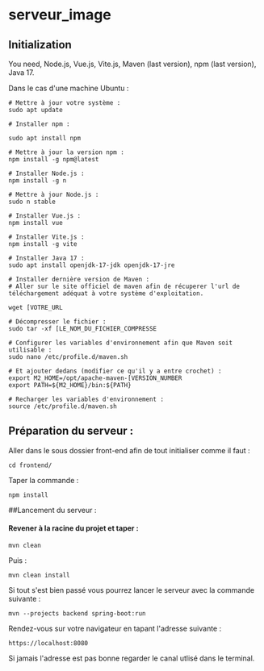 # serveur_image

## Initialization

You need, Node.js, Vue.js, Vite.js, Maven (last version), npm (last version), Java 17.

Dans le cas d'une machine Ubuntu :


```
# Mettre à jour votre système :
sudo apt update

# Installer npm :

sudo apt install npm

# Mettre à jour la version npm :
npm install -g npm@latest

# Installer Node.js :
npm install -g n

# Mettre à jour Node.js :
sudo n stable

# Installer Vue.js :
npm install vue

# Installer Vite.js :
npm install -g vite

# Installer Java 17 :
sudo apt install openjdk-17-jdk openjdk-17-jre

# Installer dernière version de Maven :
# Aller sur le site officiel de maven afin de récuperer l'url de téléchargement adéquat à votre système d'exploitation.

wget [VOTRE_URL

# Décompresser le fichier :
sudo tar -xf [LE_NOM_DU_FICHIER_COMPRESSE

# Configurer les variables d'environnement afin que Maven soit utilisable :
sudo nano /etc/profile.d/maven.sh

# Et ajouter dedans (modifier ce qu'il y a entre crochet) :
export M2_HOME=/opt/apache-maven-[VERSION_NUMBER
export PATH=${M2_HOME}/bin:${PATH}

# Recharger les variables d'environnement : 
source /etc/profile.d/maven.sh
```

## Préparation du serveur :

Aller dans le sous dossier front-end afin de tout initialiser comme il faut : 

```cd frontend/```

Taper la commande : 

```npm install```

##Lancement du serveur :

#### Revener à la racine du projet et taper :

```mvn clean```

Puis : 

```mvn clean install```

Si tout s'est bien passé vous pourrez lancer le serveur avec la commande suivante : 

```mvn --projects backend spring-boot:run```

Rendez-vous sur votre navigateur en tapant l'adresse suivante : 

```https://localhost:8080```

Si jamais l'adresse est pas bonne regarder le canal utlisé dans le terminal.



